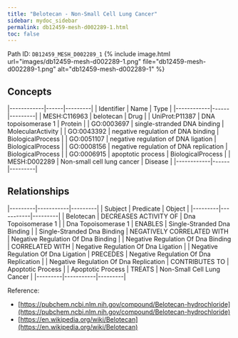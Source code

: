 ```yaml
---
title: "Belotecan - Non-Small Cell Lung Cancer"
sidebar: mydoc_sidebar
permalink: db12459-mesh-d002289-1.html
toc: false 
---
```



Path ID: `DB12459_MESH_D002289_1`
{% include image.html url="images/db12459-mesh-d002289-1.png" file="db12459-mesh-d002289-1.png" alt="db12459-mesh-d002289-1" %}

## Concepts

|------------|------|---------|
| Identifier | Name | Type    |
|------------|------|---------|
| MESH:C116963 | belotecan | Drug |
| UniProt:P11387 | DNA topoisomerase 1 | Protein |
| GO:0003697 | single-stranded DNA binding | MolecularActivity |
| GO:0043392 | negative regulation of DNA binding | BiologicalProcess |
| GO:0051107 | negative regulation of DNA ligation | BiologicalProcess |
| GO:0008156 | negative regulation of DNA replication | BiologicalProcess |
| GO:0006915 | apoptotic process | BiologicalProcess |
| MESH:D002289 | Non-small cell lung cancer | Disease |
|------------|------|---------|

## Relationships

|---------|-----------|---------|
| Subject | Predicate | Object  |
|---------|-----------|---------|
| Belotecan | DECREASES ACTIVITY OF | Dna Topoisomerase 1 |
| Dna Topoisomerase 1 | ENABLES | Single-Stranded Dna Binding |
| Single-Stranded Dna Binding | NEGATIVELY CORRELATED WITH | Negative Regulation Of Dna Binding |
| Negative Regulation Of Dna Binding | CORRELATED WITH | Negative Regulation Of Dna Ligation |
| Negative Regulation Of Dna Ligation | PRECEDES | Negative Regulation Of Dna Replication |
| Negative Regulation Of Dna Replication | CONTRIBUTES TO | Apoptotic Process |
| Apoptotic Process | TREATS | Non-Small Cell Lung Cancer |
|---------|-----------|---------|

Reference: 
  - [https://pubchem.ncbi.nlm.nih.gov/compound/Belotecan-hydrochloride](https://pubchem.ncbi.nlm.nih.gov/compound/Belotecan-hydrochloride)
  - [https://en.wikipedia.org/wiki/Belotecan](https://en.wikipedia.org/wiki/Belotecan)
